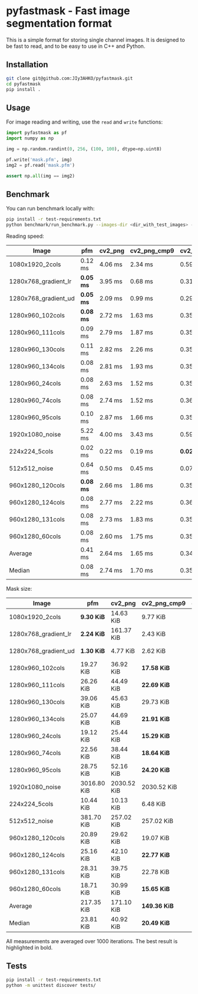 pyfastmask - Fast image segmentation format
==============

This is a simple format for storing single channel images. It is designed to be fast to read, and to be easy to use in C++ and Python.

Installation
------------

```bash
git clone git@github.com:JIy3AHKO/pyfastmask.git
cd pyfastmask
pip install .
```

Usage
-----
For image reading and writing, use the `read` and `write` functions:

```python
import pyfastmask as pf
import numpy as np

img = np.random.randint(0, 256, (100, 100), dtype=np.uint8)

pf.write('mask.pfm', img)
img2 = pf.read('mask.pfm')

assert np.all(img == img2)
```


Benchmark
---------
You can run benchmark locally with:

```bash
pip install -r test-requirements.txt
python benchmark/run_benchmark.py --images-dir <dir_with_test_images> --n-iterations 1000
```

Reading speed:

| Image | pfm | cv2_png | cv2_png_cmp9 | cv2_bmp | npz | npy | qoi |
| --- | --- | --- | --- | --- | --- | --- | --- |
| 1080x1920_2cols | 0.12 ms | 4.06 ms | 2.34 ms | 0.59 ms | 0.96 ms | **0.11 ms** | 1.23 ms | 
| 1280x768_gradient_lr | **0.05 ms** | 3.95 ms | 0.68 ms | 0.31 ms | 0.31 ms | 0.07 ms | 1.45 ms | 
| 1280x768_gradient_ud | **0.05 ms** | 2.09 ms | 0.99 ms | 0.29 ms | 0.45 ms | 0.07 ms | 0.55 ms | 
| 1280x960_102cols | **0.08 ms** | 2.72 ms | 1.63 ms | 0.35 ms | 0.73 ms | 0.08 ms | 0.80 ms | 
| 1280x960_111cols | 0.09 ms | 2.79 ms | 1.87 ms | 0.35 ms | 0.77 ms | **0.08 ms** | 0.86 ms | 
| 1280x960_130cols | 0.11 ms | 2.82 ms | 2.26 ms | 0.35 ms | 0.76 ms | **0.08 ms** | 0.84 ms | 
| 1280x960_134cols | 0.08 ms | 2.81 ms | 1.93 ms | 0.35 ms | 0.74 ms | **0.08 ms** | 0.83 ms | 
| 1280x960_24cols | 0.08 ms | 2.63 ms | 1.52 ms | 0.35 ms | 0.66 ms | **0.08 ms** | 0.77 ms | 
| 1280x960_74cols | 0.08 ms | 2.74 ms | 1.52 ms | 0.36 ms | 0.69 ms | **0.08 ms** | 0.81 ms | 
| 1280x960_95cols | 0.10 ms | 2.87 ms | 1.66 ms | 0.35 ms | 0.70 ms | **0.08 ms** | 0.86 ms | 
| 1920x1080_noise | 5.22 ms | 4.00 ms | 3.43 ms | 0.59 ms | 0.71 ms | **0.11 ms** | 8.36 ms | 
| 224x224_5cols | 0.02 ms | 0.22 ms | 0.19 ms | **0.02 ms** | 0.14 ms | 0.03 ms | 0.09 ms | 
| 512x512_noise | 0.64 ms | 0.50 ms | 0.45 ms | 0.07 ms | 0.22 ms | **0.03 ms** | 1.04 ms | 
| 960x1280_120cols | **0.08 ms** | 2.66 ms | 1.86 ms | 0.35 ms | 0.73 ms | 0.08 ms | 0.76 ms | 
| 960x1280_124cols | 0.08 ms | 2.77 ms | 2.22 ms | 0.36 ms | 0.74 ms | **0.08 ms** | 0.82 ms | 
| 960x1280_131cols | 0.08 ms | 2.73 ms | 1.83 ms | 0.35 ms | 0.79 ms | **0.08 ms** | 0.80 ms | 
| 960x1280_60cols | 0.08 ms | 2.60 ms | 1.75 ms | 0.35 ms | 0.68 ms | **0.08 ms** | 0.78 ms | 
| Average | 0.41 ms | 2.64 ms | 1.65 ms | 0.34 ms | 0.63 ms | **0.07 ms** | 1.27 ms | 
| Median | 0.08 ms | 2.74 ms | 1.70 ms | 0.35 ms | 0.70 ms | **0.08 ms** | 0.83 ms | 

Mask size:

| Image | pfm | cv2_png | cv2_png_cmp9 | cv2_bmp | npz | npy | qoi |
| --- | --- | --- | --- | --- | --- | --- | --- |
| 1080x1920_2cols | **9.30 KiB** | 14.63 KiB | 9.77 KiB | 2026.05 KiB | 14.68 KiB | 2025.12 KiB | 40.03 KiB | 
| 1280x768_gradient_lr | **2.24 KiB** | 161.37 KiB | 2.43 KiB | 961.05 KiB | 5.75 KiB | 960.12 KiB | 638.77 KiB | 
| 1280x768_gradient_ud | **1.30 KiB** | 4.77 KiB | 2.62 KiB | 961.05 KiB | 1.73 KiB | 960.12 KiB | 15.77 KiB | 
| 1280x960_102cols | 19.27 KiB | 36.92 KiB | **17.58 KiB** | 1201.05 KiB | 19.42 KiB | 1200.12 KiB | 50.62 KiB | 
| 1280x960_111cols | 26.26 KiB | 44.49 KiB | **22.69 KiB** | 1201.05 KiB | 23.24 KiB | 1200.12 KiB | 57.36 KiB | 
| 1280x960_130cols | 39.06 KiB | 45.63 KiB | 29.73 KiB | 1201.05 KiB | **26.64 KiB** | 1200.12 KiB | 57.88 KiB | 
| 1280x960_134cols | 25.07 KiB | 44.69 KiB | **21.91 KiB** | 1201.05 KiB | 22.08 KiB | 1200.12 KiB | 56.17 KiB | 
| 1280x960_24cols | 19.12 KiB | 25.44 KiB | **15.29 KiB** | 1201.05 KiB | 16.70 KiB | 1200.12 KiB | 41.24 KiB | 
| 1280x960_74cols | 22.56 KiB | 38.44 KiB | **18.64 KiB** | 1201.05 KiB | 20.02 KiB | 1200.12 KiB | 50.31 KiB | 
| 1280x960_95cols | 28.75 KiB | 52.16 KiB | **24.20 KiB** | 1201.05 KiB | 24.49 KiB | 1200.12 KiB | 64.41 KiB | 
| 1920x1080_noise | 3016.80 KiB | 2030.52 KiB | 2030.52 KiB | 2026.05 KiB | 2025.86 KiB | **2025.12 KiB** | 6384.99 KiB | 
| 224x224_5cols | 10.44 KiB | 10.13 KiB | 6.48 KiB | 50.05 KiB | **6.12 KiB** | 49.12 KiB | 14.99 KiB | 
| 512x512_noise | 381.70 KiB | 257.02 KiB | 257.02 KiB | 257.05 KiB | 256.32 KiB | **256.12 KiB** | 807.09 KiB | 
| 960x1280_120cols | 20.89 KiB | 29.62 KiB | 19.07 KiB | 1201.05 KiB | **18.37 KiB** | 1200.12 KiB | 42.09 KiB | 
| 960x1280_124cols | 25.16 KiB | 42.10 KiB | **22.77 KiB** | 1201.05 KiB | 23.00 KiB | 1200.12 KiB | 54.16 KiB | 
| 960x1280_131cols | 28.31 KiB | 39.75 KiB | 22.78 KiB | 1201.05 KiB | **21.62 KiB** | 1200.12 KiB | 50.42 KiB | 
| 960x1280_60cols | 18.71 KiB | 30.99 KiB | **15.65 KiB** | 1201.05 KiB | 19.18 KiB | 1200.12 KiB | 43.75 KiB | 
| Average | 217.35 KiB | 171.10 KiB | **149.36 KiB** | 1146.64 KiB | 149.72 KiB | 1145.71 KiB | 498.24 KiB | 
| Median | 23.81 KiB | 40.92 KiB | **20.49 KiB** | 1201.05 KiB | 20.82 KiB | 1200.12 KiB | 52.39 KiB | 

All measurements are averaged over 1000 iterations. The best result is highlighted in bold.

Tests
---------
```bash
pip install -r test-requirements.txt
python -m unittest discover tests/
```
